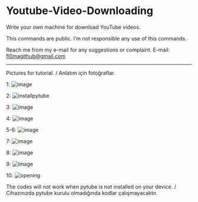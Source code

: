 # Youtube-Video-Downloading
Write your own machine for download YouTube videos.

This commands are public. I'm not responsible any use of this commands. 

Reach me from my e-mail for any suggestions or complaint. E-mail: fl0magithub@gmail.com

------------------------------------------------------------

Pictures for tutorial. / Anlatım için fotoğraflar.

1: 
![image](https://user-images.githubusercontent.com/118469792/202741728-762a2c61-a9ed-4a7b-af64-7f8c68e029b1.png)

2:
![installpytube](https://user-images.githubusercontent.com/118469792/202741048-f0d75777-8dbf-4571-88c6-d92b3d531167.png)

3:
![image](https://user-images.githubusercontent.com/118469792/202742022-ef1486c6-3d61-4c3a-a4d6-40fcf528befb.png)

4:
![image](https://user-images.githubusercontent.com/118469792/202742191-9ebadc64-d066-431f-be00-2e609db25a2f.png)

5-6:
![image](https://user-images.githubusercontent.com/118469792/202742582-a62cc65f-fc32-4425-80cf-d0e92343b23b.png)

7:
![image](https://user-images.githubusercontent.com/118469792/202743120-37e40240-d1fa-4d32-8e39-7f095aae67bc.png)

8:
![image](https://user-images.githubusercontent.com/118469792/202743530-d6178d63-5c5f-49ad-b19e-91075f0e07bf.png)

9:
![image](https://user-images.githubusercontent.com/118469792/202743679-e6c60ef8-0e94-4257-94a5-50083af0cb08.png)

10:
![opening](https://user-images.githubusercontent.com/118469792/202744098-263614cc-ef33-4483-aa59-06a6c639c739.png)


The codes will not work when pytube is not installed on your device. / Cihazınızda pytube kurulu olmadığında kodlar çalışmayacaktır.


